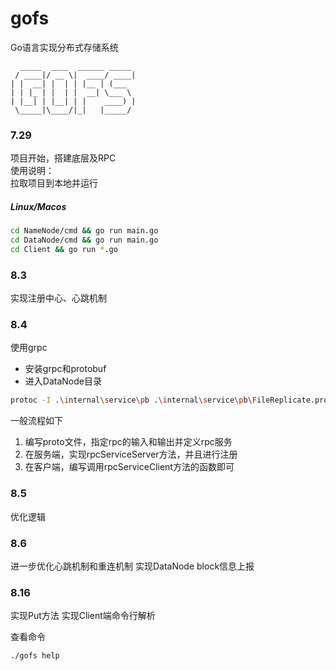 # gofs
Go语言实现分布式存储系统  
```
  _____  ____  ______ _____    
 / ____|/ __ \|  ____/ ____|   
| |  __| |  | | |__ | (___     
| | |_ | |  | |  __| \___ \    
| |__| | |__| | |    ____) |   
 \_____|\____/|_|   |_____/    
 ```

### 7.29  
项目开始，搭建底层及RPC  
使用说明：  
拉取项目到本地并运行   
##### Linux/Macos
```Bash
cd NameNode/cmd && go run main.go
cd DataNode/cmd && go run main.go
cd Client && go run *.go
```
### 8.3
实现注册中心、心跳机制


### 8.4
使用grpc
* 安装grpc和protobuf
* 进入DataNode目录
```bash
protoc -I .\internal\service\pb .\internal\service\pb\FileReplicate.proto --go-grpc_out="." --go_out="."
```
一般流程如下
1. 编写proto文件，指定rpc的输入和输出并定义rpc服务
2. 在服务端，实现rpcServiceServer方法，并且进行注册
3. 在客户端，编写调用rpcServiceClient方法的函数即可

### 8.5
优化逻辑

### 8.6
进一步优化心跳机制和重连机制
实现DataNode block信息上报

### 8.16
实现Put方法
实现Client端命令行解析

查看命令
```bash
./gofs help
```